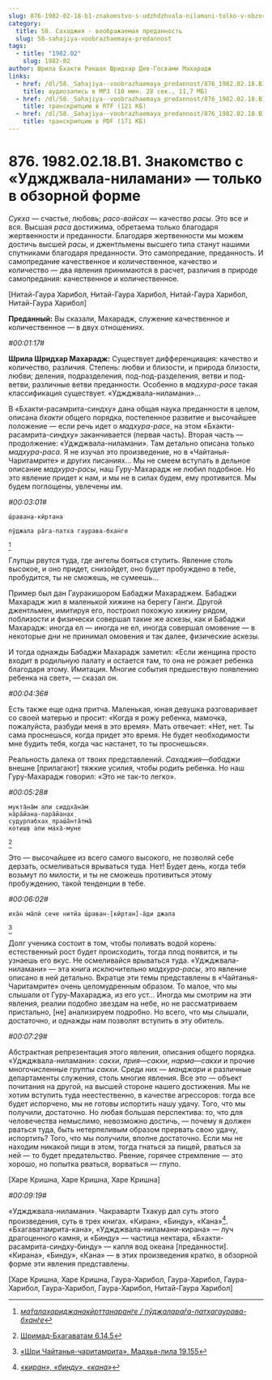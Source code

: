 ```yaml
---
slug: 876-1982-02-18-b1-znakomstvo-s-udzhdzhvala-nilamani-tolko-v-obzornoj-forme
category:
  title: 58. Сахаджия - воображаемая преданность
  slug: 58-sahajiya-voobrazhaemaya-predannost
tags:
  - title: "1982.02"
    slug: 1982-02
author: Шрила Бхакти Ракшак Шридхар Дев-Госвами Махарадж
links:
  - href: /dl/58._Sahajiya--voobrazhaemaya_predannost/876_1982.02.18.B1_SridharMj_Znakomstvo_s_Udzhdzhvala-nilamani--tolko_v_obzornoj_forme.mp3
    title: аудиозапись в MP3 (10 мин. 28 сек., 11,7 МБ)
  - href: /dl/58._Sahajiya--voobrazhaemaya_predannost/876_1982.02.18.B1_SridharMj_Znakomstvo_s_Udzhdzhvala-nilamani--tolko_v_obzornoj_forme.rtf
    title: транскрипцию в RTF (121 КБ)
  - href: /dl/58._Sahajiya--voobrazhaemaya_predannost/876_1982.02.18.B1_SridharMj_Znakomstvo_s_Udzhdzhvala-nilamani--tolko_v_obzornoj_forme.pdf
    title: транскрипцию в PDF (171 КБ)
---
```


# 876. 1982.02.18.B1. Знакомство с «Уджджвала-ниламани» — только в обзорной форме

*Сукха* — счастье, любовь; *расо-вайсах* — качество *расы*. Это все и вся. Высшая *раса* достижима, обретаема только благодаря жертвенности и преданности. Благодаря жертвенности мы можем достичь высшей *расы*, и джентльмены высшего типа станут нашими спутниками благодаря преданности. Это самопредание, преданность. И самопредание качественное и количественное, качество и количество — два явления принимаются в расчет, различия в природе самопредания: качественное и количественное.

[Нитай-Гаура Харибол, Нитай-Гаура Харибол, Нитай-Гаура Харибол, Нитай-Гаура Харибол]

**Преданный:** Вы сказали, Махарадж, служение качественное и количественное — в двух отношениях.

*#00:01:17#*

**Шрила Шридхар Махарадж:** Существует дифференциация: качество и количество, различия. Степень: любви и близости, и природа близости, любви; деления, подразделения, под-под-разделения, ветви и под-ветви, различные ветви преданности. Особенно в *мадхура-расе* такая классификация существует. «Уджджвала-ниламани»…

В «Бхакти-расамрита-синдху» дана общая наука преданности в целом, описана *бхакти* общего порядка, постепенное развитие и высочайшее положение — если речь идет о *мадхура-расе*, на этом «Бхакти-расамрита-синдху» заканчивается (первая часть). Вторая часть — продолжение: «Уджджвала-ниламани». Там детально описана только *мадхура-раса*. Я не изучал это произведение, но в «Чайтанья-Чаритамрите» и других писаниях… Мы не смеем вступать в дельное описание *мадхура-расы*, наш Гуру-Махарадж не любил подобное. Но это явление придет к нам, и мы не в силах будем, ему противится. Мы будем поглощены, увлечены им.

*#00:03:01#*

    ш́раван̣а-кӣртана

    пӯджала ра̄га-патха гаурава-бхан̇ге
[^_ftn1]

Глупцы рвутся туда, где ангелы бояться ступить. Явление столь высокое, и оно придет, снизойдет, оно будет пробуждено в тебе, пробудится, ты не сможешь, не сумеешь…

Пример был дан Гауракишором Бабаджи Махараджем. Бабаджи Махарадж жил в маленькой хижине на берегу Ганги. Другой джентльмен, имитируя его, построил похожую хижину рядом, поблизости и физически совершал такие же аскезы, как и Бабаджи Махарадж: иногда ел — иногда не ел, иногда совершал омовение — в некоторые дни не принимал омовения и так далее, физические аскезы.

И тогда однажды Бабаджи Махарадж заметил: «Если женщина просто входит в родильную палату и остается там, то она не рожает ребенка благодаря этому. Имитация. Многие события предшествую появлению ребенка на свет», — сказал он.

*#00:04:36#*

Есть также еще одна притча. Маленькая, юная девушка разговаривает со своей матерью и просит: «Когда я рожу ребенка, мамочка, пожалуйста, разбуди меня в это время». Мать отвечает: «Нет, нет. Ты сама проснешься, когда придет это время. Не будет необходимости мне будить тебя, когда час настанет, то ты проснешься».

Реальность далека от твоих представлений. *Сахаджия*—*бабаджи* внешне [прилагают] тяжкие усилия, чтобы родить ребенка. Но наш Гуру-Махарадж говорил: «Это не так-то легко».

*#00:05:28#*

    мукта̄на̄м апи сиддха̄на̄м̇
    на̄ра̄йан̣а-пара̄йан̣ах̣
    судурлабхах̣ праш́а̄нта̄тма̄
    кот̣иш̣в апи маха̄-муне
[^_ftn2]

Это — высочайшее из всего самого высокого, не позволяй себе дерзать, осмеливаться врываться туда. Нет! Будет день, когда тебя возьмут по милости, и ты не сможешь противиться этому пробуждению, такой тенденции в тебе.

*#00:06:02#*

    иха̄н̇ ма̄лӣ сече нитйа ш́раван̣-[кӣртан]-а̄ди джала
[^_ftn3]

Долг ученика состоит в том, чтобы поливать водой корень: естественный рост будет происходить, тогда плод появится, и ты узнаешь его вкус. Не осмеливайся врываться туда. «Уджджвала-ниламани» — эта книга исключительно *мадхура-расы*, это явление описано в ней детально. Вкратце эти темы представлены в «Чайтанья-Чаритамрите» очень целомудренным образом. То малое, что мы слышали от Гуру-Махараджа, из его уст… Иногда мы смотрим на эти явления, реалии подобно звездам на небе, но не рассматриваем пристально, [не] анализируем подробно. Но всего, что мы слышали, достаточно, и однажды нам позволят вступить в эту обитель.

*#00:07:29#*

Абстрактная репрезентация этого явления, описания общего порядка. «Уджджвала-ниламани»: *сакхи*, *прия*—*сакхи*, *нарма*—*сакхи* и прочие многочисленные группы *сакхи*. Среди них — *манджари* и различные департаменты служения, столь многие явления. Все это — объект почитания на другой, на высшей стороне нашего достижения. Мы не хотим вступить туда неестественно, в качестве агрессоров: тогда все будет испорчено, мы не готовы испортить нашу удачу. Того, что мы получили, достаточно. Но любая большая перспектива: то, что для человечества немыслимо, невозможно достичь, — почему я должен рваться туда, быть нетерпеливым образом прервать свою удачу, испортить? Того, что мы получили, вполне достаточно. Если мы не находим никакой пищи в этом, тогда гнаться за пищей, рваться за ней — то будет предательство. Рвение, горячее стремление — это хорошо, но попытка рваться, ворваться — глупо.

[Харе Кришна, Харе Кришна, Харе Кришна]

*#00:09:19#*

«Уджджвала-ниламани». Чакраварти Тхакур дал суть этого произведения, суть в трех книгах. «Киран», «Бинду», «Кана»[^_ftn4]. «Бхагаватамрита-кана», «Уджджвала-ниламани-кирана» — луч драгоценного камня, и «Бинду» — частица нектара, «Бхакти-расамрита-синдху-бинду» — капля вод океана [преданности]. «Кирана», «Бинду», «Кана» — в этих произведения кратко, в обзорной форме эти явления представлены.

[Харе Кришна, Харе Кришна, Гаура-Харибол, Гаура-Харибол, Гаура-Харибол, Гаура-Харибол, Гаура-Харибол, Нитай-Гаура Харибол]



[^_ftn1]: [*ма̄талахариджанакӣрттанаран̇ге / пӯджалара̄га-патхагаурава-бхан̇ге*](../notes/shloka/matalaharidzhanakjorttanarange-pudzhalaraga-pathagaurava-bhange.md)

[^_ftn2]: [Шримад-Бхагаватам 6.14.5](../notes/shrimad-bhagavatam/shrimad-bhagavatam-6-14-5.md)

[^_ftn3]: [«Шри Чайтанья-чаритамрита», Мадхья-лила 19.155](../notes/shri-chajtanya-charitamrita-madhya-lila/shri-chajtanya-charitamrita-madhya-lila-19-155.md)

[^_ftn4]: [*«киран», «бинду», «кана»*](../notes/shloka/kiran-bindu-kana.md)
